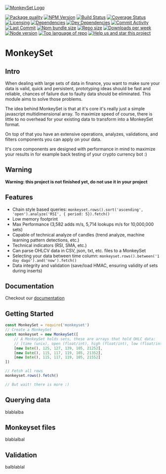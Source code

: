 [![MonkeySet Logo](https://i.imgur.com/eganiA2.png)](https://github.com/michaeldegroot/MonkeySet)

[![Package quality](https://packagequality.com/shield/monkeyset.svg)](https://packagequality.com/#?package=monkeyset)
[![NPM Version](https://img.shields.io/npm/v/monkeyset.svg)](https://www.npmjs.com/package/monkeyset)
[![Build Status](https://travis-ci.org/michaeldegroot/MonkeySet.png?branch=master)](https://travis-ci.org/michaeldegroot/MonkeySet)
[![Coverage Status](https://coveralls.io/repos/github/michaeldegroot/MonkeySet/badge.svg?branch=master)](https://coveralls.io/github/michaeldegroot/MonkeySet?branch=master)
[![Licensing](https://img.shields.io/github/license/michaeldegroot/monkeyset.svg)](https://raw.githubusercontent.com/michaeldegroot/MonkeySet/master/LICENSE)
[![Dependencies](https://david-dm.org/michaeldegroot/monkeyset/status.svg)](https://david-dm.org/michaeldegroot/monkeyset)
[![Dev Dependencies](https://david-dm.org/michaeldegroot/monkeyset/dev-status.svg)](https://david-dm.org/michaeldegroot/monkeyset?type=dev)
[![Commit Activity](https://img.shields.io/github/commit-activity/m/michaeldegroot/MonkeySet.svg)](https://github.com/michaeldegroot/MonkeySet/pulse/monthly)
[![Last Commit](https://img.shields.io/github/last-commit/michaeldegroot/MonkeySet.svg)](https://github.com/michaeldegroot/MonkeySet/commits/master)
[![Npm bundle size](https://img.shields.io/bundlephobia/min/monkeyset.svg)](https://www.npmjs.com/package/monkeyset)
[![Repo size](https://img.shields.io/github/repo-size/michaeldegroot/monkeyset.svg)](https://github.com/michaeldegroot/MonkeySet)
[![Downloads per week](https://img.shields.io/npm/dw/monkeyset.svg)](https://www.npmjs.com/package/monkeyset)
[![Node version](https://img.shields.io/node/v/monkeyset.svg)](https://www.npmjs.com/package/monkeyset)
[![Top language of repo](https://img.shields.io/github/languages/top/badges/shields.svg)](https://github.com/michaeldegroot/MonkeySet)
[![Help us and star this project](https://img.shields.io/github/stars/michaeldegroot/monkeyset.svg?style=social)](https://github.com/michaeldegroot/MonkeySet)

# MonkeySet

## Intro

When dealing with large sets of data in finance, you want to make sure your data is valid, quick and persistent, prototyping ideas should be fast and reliable, chances of failure due to faulty data should be eliminated. This module aims to solve those problems.

The idea behind MonkeySet is that at it's core it's really just a simple javascript multidimensional array. To maximize speed of course, there is little to no overhead for your existing data to transform into a MonkeySet format.

On top of that you have an extensive operations, analyzes, validations, and filters components you can apply on your data.

It's core components are designed with performance in mind to maximize your results in for example back testing of your crypto currency bot :)

## Warning

**Warning: this project is not finished yet, do not use it in your project**

## Features

- Chain style based queries: `monkeyset.rows().sort('ascending', 'open').analyze('RSI', { period: 5}).fetch()`
- Low memory footprint
- Max Performance (3,582 adds m/s, 5,714 lookups m/s for 10,000,000 sets)
- Capable of technical analyze of candles (trend analyze, machine learning pattern detections, etc.)
- Technical indicators (RSI, SMA, etc.)
- Can parse OHLCV data in CSV, json, txt, etc. files to a MonkeySet
- Selecting your data between time column: `monkeyset.rows().between('1 day dago').and('now').fetch()`
- Data integrity and validation (save/load HMAC, ensuring validity of sets during inserts)

## Documentation

Checkout our [documentation](https://michaeldegroot.github.io/MonkeySet/)

## Getting Started

```javascript
const MonkeySet = require('monkeyset')
// Create a MonkeySet
const monkeyset = new MonkeySet([
	// A MonkeySet holds sets, these are arrays that hold OHLC data:
	// [time (unix), open (float/int), high (float/int), low (float/int), close (float/int), volume (float/int)]
	[new Date(), 125, 127, 139, 105, 21252],
	[new Date(), 115, 117, 119, 105, 21352],
	[new Date(), 115, 117, 119, 105, 21552]
])

// Fetch all rows
monkeyset.rows().fetch()

// But wait! there is more :)
```

## Querying data

blablalba

## Monkeyset files

blablalbal

## Validation

balblablal
